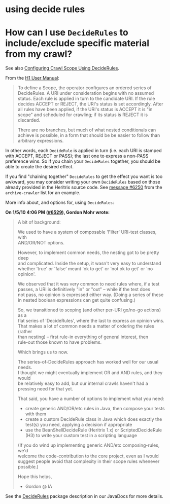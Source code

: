 # using decide rules

# How can I use `DecideRules` to include/exclude specific material from my crawl?

See also [Configuring Crawl Scope Using
DecideRules](Configuring%20Crawl%20Scope%20Using%20DecideRules).

From the [H1 User
Manual](http://crawler.archive.org/articles/user_manual/config.html#decidingscope):

> To define a Scope, the operator configures an ordered series of
> DecideRules. A URI under consideration begins with no assumed status.
> Each rule is applied in turn to the candidate URI. If the rule decides
> ACCEPT or REJECT, the URI's status is set accordingly. After all rules
> have been applied, if the URI's status is ACCEPT it is "in scope" and
> scheduled for crawling; if its status is REJECT it is discarded.
>
> There are no branches, but much of what nested conditionals can
> achieve is possible, in a form that should be be easier to follow than
> arbitrary expressions.

In other words, each `DecideRule` is applied in turn (i.e. each URI is
stamped with ACCEPT, REJECT or PASS); the last one to express a non-PASS
preference wins. So if you chain your `DecideRules` together, you should
be able to create the desired effect.

If you find "chaining together" `DecideRules` to get the effect you want
is too awkward, you may consider writing your own `DecideRules` based on
those already provided in the Heritrix source code. See [message
\#6250](http://tech.groups.yahoo.com/group/archive-crawler/message/6250?var=0&l=1)
from the `archive-crawler` list for an example.

More info about, and options for, using `DecideRules`:

**On 1/5/10 4:06 PM
([\#6529](http://tech.groups.yahoo.com/group/archive-crawler/message/6259)),
Gordon Mohr wrote:**

> A bit of background:
>
> We used to have a system of composable 'Filter' URI-test classes,
> with  
> AND/OR/NOT options.
>
> However, to implement common needs, the nesting got to be pretty
> deep  
> and complicated. Inside the setup, it wasn't very easy to understand  
> whether 'true' or 'false' meant 'ok to get' or 'not ok to get' or
> 'no  
> opinion'.
>
> We observed that it was very common to need rules where, if a test  
> passes, a URI is definitively "in" or "out" – while if the test does  
> not pass, no opinion is expressed either way. (Doing a series of
> these  
> in nested boolean expressions can get quite confusing.)
>
> So, we transitioned to scoping (and other per-URI go/no-go actions) as
> a  
> flat series of 'DecideRules', where the last to express an opinion
> wins.  
> That makes a lot of common needs a matter of ordering the rules
> (rather  
> than nesting) – first rule-in everything of general interest, then  
> rule-out those known to have problems.
>
> Which brings us to now.
>
> The series-of-DecideRules approach has worked well for our usual
> needs.  
> I thought we might eventually implement OR and AND rules, and they
> would  
> be relatively easy to add, but our internal crawls haven't had a  
> pressing need for that yet.
>
> That said, you have a number of options to implement what you need:
>
> -   create generic AND/OR/etc rules in Java, then compose your tests  
>     with them
> -   create a custom DecideRule class in Java which does exactly the  
>     test(s) you need, applying a decision if appropriate
> -   use the BeanShellDecideRule (Heritrix 1.x) or ScriptedDecideRule  
>     (H3) to write your custom test in a scripting language
>
> (If you do wind up implementing generic AND/etc composing-rules,
> we'd  
> welcome the code-contribution to the core project, even as I would  
> suggest people avoid that complexity in their scope rules whenever  
> possible.)
>
> Hope this helps,
>
> -   Gordon @ IA

See the
[DecideRules](http://crawler.archive.org/apidocs/org/archive/crawler/deciderules/package-summary.html)
package description in our JavaDocs for more details.
